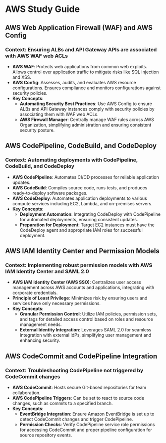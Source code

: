 # AWS Study Guide

## AWS Web Application Firewall (WAF) and AWS Config

### Context: Ensuring ALBs and API Gateway APIs are associated with AWS WAF web ACLs

- **AWS WAF**: Protects web applications from common web exploits. Allows control over application traffic to mitigate risks like SQL injection and XSS.
- **AWS Config**: Assesses, audits, and evaluates AWS resource configurations. Ensures compliance and monitors configurations against security policies.
- **Key Concepts**:
  - **Automating Security Best Practices**: Use AWS Config to ensure ALBs and API Gateway instances comply with security policies by associating them with WAF web ACLs.
  - **AWS Firewall Manager**: Centrally manage WAF rules across AWS Organization, simplifying administration and ensuring consistent security posture.

## AWS CodePipeline, CodeBuild, and CodeDeploy

### Context: Automating deployments with CodePipeline, CodeBuild, and CodeDeploy

- **AWS CodePipeline**: Automates CI/CD processes for reliable application updates.
- **AWS CodeBuild**: Compiles source code, runs tests, and produces ready-to-deploy software packages.
- **AWS CodeDeploy**: Automates application deployments to various compute services including EC2, Lambda, and on-premises servers.
- **Key Concepts**:
  - **Deployment Automation**: Integrating CodeDeploy with CodePipeline for automated deployments, ensuring consistent updates.
  - **Preparation for Deployment**: Target EC2 instances must have the CodeDeploy agent and appropriate IAM roles for successful deployment.

## AWS IAM Identity Center and Permission Models

### Context: Implementing robust permission models with AWS IAM Identity Center and SAML 2.0

- **AWS IAM Identity Center (AWS SSO)**: Centralizes user access management across AWS accounts and applications, integrating with corporate credentials.
- **Principle of Least Privilege**: Minimizes risk by ensuring users and services have only necessary permissions.
- **Key Concepts**:
  - **Granular Permission Control**: Utilize IAM policies, permission sets, and tags for detailed access control based on roles and resource management needs.
  - **External Identity Integration**: Leverages SAML 2.0 for seamless integration with external IdPs, simplifying user management and enhancing security.

## AWS CodeCommit and CodePipeline Integration

### Context: Troubleshooting CodePipeline not triggered by CodeCommit changes

- **AWS CodeCommit**: Hosts secure Git-based repositories for team collaboration.
- **AWS CodePipeline Triggers**: Can be set to react to source code changes, such as commits to a specified branch.
- **Key Concepts**:
  - **EventBridge Integration**: Ensure Amazon EventBridge is set up to detect CodeCommit changes and trigger CodePipeline.
  - **Permission Checks**: Verify CodePipeline service role permissions for accessing CodeCommit and proper pipeline configuration for source repository events.
